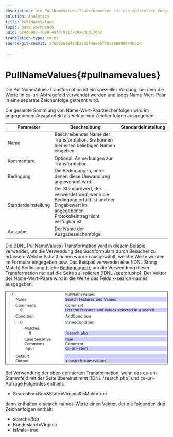 ```yaml
---
description: Die PullNameValues-Transformation ist ein spezieller Vorgang, bei dem die Werte im cs-uri-Abfragefeld verwendet werden und jedes Name-Wert-Paar in eine separate Zeichenfolge getrennt wird.
solution: Analytics
title: PullNameValues
topic: Data workbench
uuid: b24db987-78e8-4afc-9113-89aedc0170b2
translation-type: tm+mt
source-git-commit: 27600561841db3705f4eee6ff0aeb8890444bbc9

---
```



# PullNameValues{#pullnamevalues}

Die PullNameValues-Transformation ist ein spezieller Vorgang, bei dem die Werte im cs-uri-Abfragefeld verwendet werden und jedes Name-Wert-Paar in eine separate Zeichenfolge getrennt wird.

Die gesamte Sammlung von Name-Wert-Paarzeichenfolgen wird im angegebenen Ausgabefeld als Vektor von Zeichenfolgen ausgegeben.

| Parameter | Beschreibung | Standardeinstellung |
|---|---|---|
| Name | Beschreibender Name der Transformation. Sie können hier einen beliebigen Namen eingeben. |  |
| Kommentare | Optional. Anmerkungen zur Transformation. |  |
| Bedingung | Die Bedingungen, unter denen diese Umwandlung angewendet wird. |  |
| Standardeinstellung | Der Standardwert, der verwendet wird, wenn die Bedingung erfüllt ist und der Eingabewert im angegebenen Protokolleintrag nicht verfügbar ist. |  |
| Ausgabe | Der Name der Ausgabezeichenfolge. |  |

Die [!DNL PullNameValues] Transformation wird in diesem Beispiel verwendet, um die Verwendung des Suchformulars durch Besucher zu erfassen: Welche Schaltflächen wurden ausgewählt, welche Werte wurden im Formular eingegeben usw. Das Beispiel verwendet eine [!DNL String Match] Bedingung (siehe [Bedingungen](../../../../../home/c-dataset-const-proc/c-conditions/c-abt-cond.md)), um die Verwendung dieser Transformation nur auf die Seite zu isolieren [!DNL /search.php]. Der Vektor der Name-Wert-Paare wird in die Werte des Felds x-search-names ausgegeben.

![](assets/cfg_TransformationType_PullNameValues.png)

Bei Verwendung der oben definierten Transformation, wenn das cs-uri-Stammfeld mit der Seite übereinstimmt [!DNL /search.php] und cs-uri-Abfrage Folgendes enthielt:

* SearchFor=Bob&amp;State=Virginia&amp;isMale=true

dann enthalten x-search-names-Werte einen Vektor, der die folgenden drei Zeichenfolgen enthält:

* search=Bob
* Bundesland=Virginia
* isMale=true

